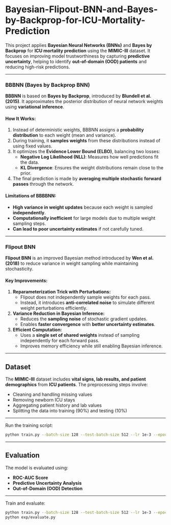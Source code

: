# Bayesian-Flipout-BNN-and-Bayes-by-Backprop-for-ICU-Mortality-Prediction

This project applies **Bayesian Neural Networks (BNNs)** and **Bayes by Backprop** for **ICU mortality prediction** using the **MIMIC-III** dataset. It focuses on improving model trustworthiness by capturing **predictive uncertainty**, helping to identify **out-of-domain (OOD) patients** and reducing high-risk predictions.   

---
### **BBBNN (Bayes by Backprop BNN)**
**BBBNN** is based on **Bayes by Backprop**, introduced by **Blundell et al. (2015)**. It approximates the posterior distribution of neural network weights using **variational inference**.  
#### **How It Works:**
1. Instead of deterministic weights, BBBNN assigns a **probability distribution** to each weight (mean and variance).  
2. During training, it **samples weights** from these distributions instead of using fixed values.  
3. It optimizes the **Evidence Lower Bound (ELBO)**, balancing two losses:
   - **Negative Log Likelihood (NLL)**: Measures how well predictions fit the data.  
   - **KL Divergence**: Ensures the weight distributions remain close to the prior.  
4. The final prediction is made by **averaging multiple stochastic forward passes** through the network.

#### **Limitations of BBBBNN:**
- **High variance in weight updates** because each weight is sampled **independently**.
- **Computationally inefficient** for large models due to multiple weight sampling steps.
- **Can lead to poor uncertainty estimates** if not carefully tuned.

---
### **Flipout BNN**
**Flipout BNN** is an improved Bayesian method introduced by **Wen et al. (2018)** to reduce variance in weight sampling while maintaining stochasticity.  
#### **Key Improvements:**
1. **Reparameterization Trick with Perturbations:**
   - Flipout does not independently sample weights for each pass.
   - Instead, it introduces **anti-correlated noise** to simulate different weight perturbations efficiently.
2. **Variance Reduction in Bayesian Inference:**
   - Reduces the **sampling noise** of stochastic gradient updates.
   - Enables **faster convergence** with **better uncertainty estimates**.
3. **Efficient Computation:**
   - Uses a **single set of shared weights** instead of sampling independently for each forward pass.
   - Improves memory efficiency while still enabling Bayesian inference.

---
## Dataset  
The **MIMIC-III** dataset includes **vital signs, lab results, and patient demographics** from **ICU patients**. The preprocessing steps involve:  
- Cleaning and handling missing values  
- Removing newborn ICU stays  
- Aggregating patient history and lab values  
- Splitting the data into training (90%) and testing (10%)
  
---
Run the training script:  
```bash
python train.py --batch-size 128 --test-batch-size 512 --lr 1e-3 --epochs 256
```

---
## Evaluation  
The model is evaluated using:  
- **ROC-AUC Score**  
- **Predictive Uncertainty Analysis**  
- **Out-of-Domain (OOD) Detection**  

---
Train and evaluate:  
```bash
python train.py --batch-size 128 --test-batch-size 512 --lr 1e-3 --epochs 256
python exp/evaluate.py
```


